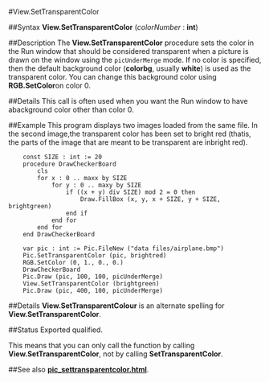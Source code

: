 
#View.SetTransparentColor

##Syntax
**View.SetTransparentColor** (_colorNumber_ : **int**)


##Description
The **View.SetTransparentColor** procedure sets the color in the Run window that should be considered transparent when a picture is drawn on the window using the `picUnderMerge` mode. If no color is specified, then the default background color (**colorbg**, usually **white**) is used as the transparent color. You can change this background color using **RGB.SetColor**on color 0.


##Details
This call is often used when you want the Run window to have abackground color other than color 0.


##Example
This program displays two images loaded from the same file. In the second image,the transparent color has been set to bright red (thatis, the parts of the image that are meant to be transparent are inbright red).

        const SIZE : int := 20
        procedure DrawCheckerBoard
            cls
            for x : 0 .. maxx by SIZE
                for y : 0 .. maxy by SIZE
                    if ((x + y) div SIZE) mod 2 = 0 then
                        Draw.FillBox (x, y, x + SIZE, y + SIZE, brightgreen)
                    end if
                end for
            end for
        end DrawCheckerBoard

        var pic : int := Pic.FileNew ("data files/airplane.bmp")
        Pic.SetTransparentColor (pic, brightred)
        RGB.SetColor (0, 1., 0., 0.)
        DrawCheckerBoard
        Pic.Draw (pic, 100, 100, picUnderMerge)
        View.SetTransparentColor (brightgreen)
        Pic.Draw (pic, 400, 100, picUnderMerge)
##Details
**View.SetTransparentColour** is an alternate spelling for **View.SetTransparentColor**.


##Status
Exported qualified.

This means that you can only call the function by calling **View.SetTransparentColor**, not by calling **SetTransparentColor**.


##See also
**[pic_settransparentcolor.html](Pic.SetTransparentColor)**.


